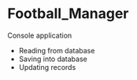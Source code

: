 # Football_Manager
Console application
- Reading from database
- Saving into database
- Updating records
